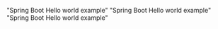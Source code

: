 "Spring Boot Hello world example" 
"Spring Boot Hello world example" 
"Spring Boot Hello world example" 
